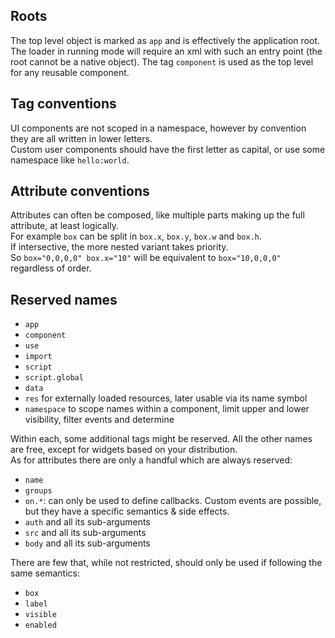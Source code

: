 ## Roots
The top level object is marked as `app` and is effectively the application root.  
The loader in running mode will require an xml with such an entry point (the root cannot be a native object). 
The tag `component` is used as the top level for any reusable component.  

## Tag conventions
UI components are not scoped in a namespace, however by convention they are all written in lower letters.  
Custom user components should have the first letter as capital, or use some namespace like `hello:world`.  

## Attribute conventions
Attributes can often be composed, like multiple parts making up the full attribute, at least logically.  
For example `box` can be split in `box.x`, `box.y`, `box.w` and `box.h`.  
If intersective, the more nested variant takes priority.  
So `box="0,0,0,0" box.x="10"` will be equivalent to `box="10,0,0,0"` regardless of order.

## Reserved names
- `app`
- `component`
- `use`
- `import`
- `script`
- `script.global`
- `data`
- `res` for externally loaded resources, later usable via its name symbol
- `namespace` to scope names within a component, limit upper and lower visibility, filter events and determine

Within each, some additional tags might be reserved. All the other names are free, except for widgets based on your distribution.  
As for attributes there are only a handful which are always reserved:
- `name`
- `groups`
- `on.*`: can only be used to define callbacks. Custom events are possible, but they have a specific semantics & side effects.  
- `auth` and all its sub-arguments
- `src` and all its sub-arguments
- `body` and all its sub-arguments

There are few that, while not restricted, should only be used if following the same semantics:
- `box`
- `label`
- `visible`
- `enabled`